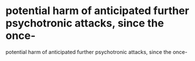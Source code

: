 # potential harm of anticipated further psychotronic attacks, since the once-

potential harm of anticipated further psychotronic attacks, since the once-